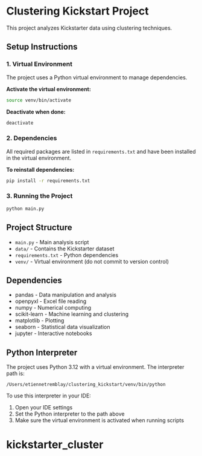 # Clustering Kickstart Project

This project analyzes Kickstarter data using clustering techniques.

## Setup Instructions

### 1. Virtual Environment
The project uses a Python virtual environment to manage dependencies.

**Activate the virtual environment:**
```bash
source venv/bin/activate
```

**Deactivate when done:**
```bash
deactivate
```

### 2. Dependencies
All required packages are listed in `requirements.txt` and have been installed in the virtual environment.

**To reinstall dependencies:**
```bash
pip install -r requirements.txt
```

### 3. Running the Project
```bash
python main.py
```

## Project Structure
- `main.py` - Main analysis script
- `data/` - Contains the Kickstarter dataset
- `requirements.txt` - Python dependencies
- `venv/` - Virtual environment (do not commit to version control)

## Dependencies
- pandas - Data manipulation and analysis
- openpyxl - Excel file reading
- numpy - Numerical computing
- scikit-learn - Machine learning and clustering
- matplotlib - Plotting
- seaborn - Statistical data visualization
- jupyter - Interactive notebooks

## Python Interpreter
The project uses Python 3.12 with a virtual environment. The interpreter path is:
```
/Users/etiennetremblay/clustering_kickstart/venv/bin/python
```

To use this interpreter in your IDE:
1. Open your IDE settings
2. Set the Python interpreter to the path above
3. Make sure the virtual environment is activated when running scripts
# kickstarter_cluster
